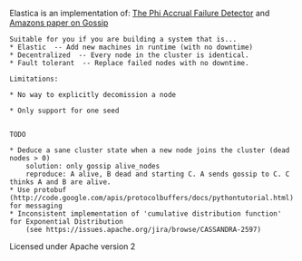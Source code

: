 Elastica is an implementation of:  [The Phi Accrual Failure Detector] and [Amazons paper on Gossip]

[The Phi Accrual Failure Detector]: http://ddg.jaist.ac.jp/pub/HDY+04.pdf 
[Amazons paper on Gossip]: http://www.cs.cornell.edu/home/rvr/papers/flowgossip.pdf

    Suitable for you if you are building a system that is...
    * Elastic  -- Add new machines in runtime (with no downtime)
    * Decentralized  -- Every node in the cluster is identical.  
    * Fault tolerant  -- Replace failed nodes with no downtime. 

    Limitations:
    
    * No way to explicitly decomission a node

    * Only support for one seed


    TODO

    * Deduce a sane cluster state when a new node joins the cluster (dead nodes > 0)
        solution: only gossip alive_nodes
        reproduce: A alive, B dead and starting C. A sends gossip to C. C thinks A and B are alive.
    * Use protobuf (http://code.google.com/apis/protocolbuffers/docs/pythontutorial.html) for messaging
    * Inconsistent implementation of 'cumulative distribution function' for Exponential Distribution  
        (see https://issues.apache.org/jira/browse/CASSANDRA-2597)


Licensed under Apache version 2